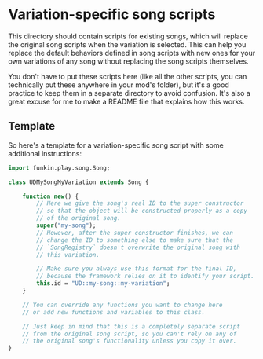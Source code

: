# Variation-specific song scripts

This directory should contain scripts for existing songs, which will replace the original song scripts when the variation is selected. This can help you replace the default behaviors defined in song scripts with new ones for your own variations of any song without replacing the song scripts themselves.

You don't have to put these scripts here (like all the other scripts, you can technically put these anywhere in your mod's folder), but it's a good practice to keep them in a separate directory to avoid confusion. It's also a great excuse for me to make a README file that explains how this works.

## Template

So here's a template for a variation-specific song script with some additional instructions:

```haxe
import funkin.play.song.Song;

class UDMySongMyVariation extends Song {

    function new() {
        // Here we give the song's real ID to the super constructor
        // so that the object will be constructed properly as a copy
        // of the original song.
        super("my-song");
        // However, after the super constructor finishes, we can
        // change the ID to something else to make sure that the
        // `SongRegistry` doesn't overwrite the original song with
        // this variation.

        // Make sure you always use this format for the final ID,
        // because the framework relies on it to identify your script.
        this.id = "UD::my-song::my-variation";
    }

    // You can override any functions you want to change here
    // or add new functions and variables to this class.

    // Just keep in mind that this is a completely separate script
    // from the original song script, so you can't rely on any of
    // the original song's functionality unless you copy it over.
}
```
